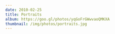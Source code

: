```yaml
---
date: 2010-02-25
title: Portraits
album: https://goo.gl/photos/yqGoFrGWwvaoQMKXA
thumbnail: /img/photos/portraits.jpg
---
```

